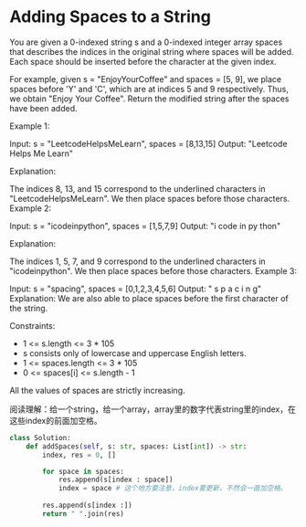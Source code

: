 # Adding Spaces to a String

You are given a 0-indexed string s and a 0-indexed integer array spaces that describes the indices in the original string where spaces will be added. Each space should be inserted before the character at the given index.

For example, given s = "EnjoyYourCoffee" and spaces = [5, 9], we place spaces before 'Y' and 'C', which are at indices 5 and 9 respectively. Thus, we obtain "Enjoy Your Coffee".
Return the modified string after the spaces have been added.

Example 1:

Input: s = "LeetcodeHelpsMeLearn", spaces = [8,13,15]
Output: "Leetcode Helps Me Learn"

Explanation:

The indices 8, 13, and 15 correspond to the underlined characters in "LeetcodeHelpsMeLearn".
We then place spaces before those characters.
Example 2:

Input: s = "icodeinpython", spaces = [1,5,7,9]
Output: "i code in py thon"

Explanation:

The indices 1, 5, 7, and 9 correspond to the underlined characters in "icodeinpython".
We then place spaces before those characters.
Example 3:

Input: s = "spacing", spaces = [0,1,2,3,4,5,6]
Output: " s p a c i n g"
Explanation:
We are also able to place spaces before the first character of the string.

Constraints:

- 1 <= s.length <= 3 * 105
- s consists only of lowercase and uppercase English letters.
- 1 <= spaces.length <= 3 * 105
- 0 <= spaces[i] <= s.length - 1

All the values of spaces are strictly increasing.

阅读理解：给一个string，给一个array，array里的数字代表string里的index，在这些index的前面加空格。

```python
class Solution:
    def addSpaces(self, s: str, spaces: List[int]) -> str:
        index, res = 0, []

        for space in spaces:
            res.append(s[index : space])
            index = space # 这个地方要注意，index要更新，不然会一直加空格。
        
        res.append(s[index :])
        return " ".join(res)
```
